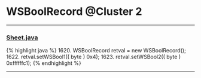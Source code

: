 # WSBoolRecord @Cluster 2

***

### [Sheet.java](https://searchcode.com/codesearch/view/15642365/)
{% highlight java %}
1620. WSBoolRecord retval = new WSBoolRecord();
1622. retval.setWSBool1(( byte ) 0x4);
1623. retval.setWSBool2(( byte ) 0xffffffc1);
{% endhighlight %}

***

